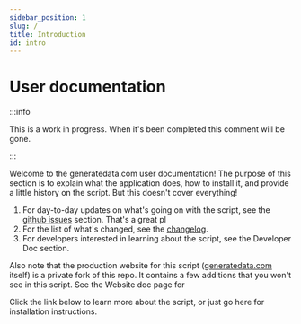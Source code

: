 ```yaml
---
sidebar_position: 1
slug: /
title: Introduction
id: intro
---
```


# User documentation

:::info

This is a work in progress. When it's been completed this comment will be gone. 

:::

Welcome to the generatedata.com user documentation! The purpose of this section is to explain what the application does, 
how to install it, and provide a little history on the script. But this doesn't cover everything!  

1. For day-to-day updates on what's going on with the script, see the [github issues](https://github.com/benkeen/generatedata/issues)
section. That's a great pl
2. For the list of what's changed, see the [changelog](https://github.com/benkeen/generatedata/blob/master/CHANGELOG.md).
3. For developers interested in learning about the script, see the Developer Doc section.

Also note that the production website for this script ([generatedata.com](https://generatedata.com) itself) is a private
fork of this repo. It contains a few additions that you won't see in this script. See the Website doc page for 

Click the link below to learn more about the script, or just go here for installation instructions.
